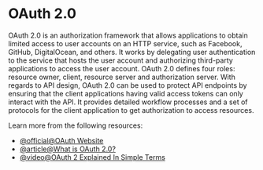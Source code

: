 # OAuth 2.0

OAuth 2.0 is an authorization framework that allows applications to obtain limited access to user accounts on an HTTP service, such as Facebook, GitHub, DigitalOcean, and others. It works by delegating user authentication to the service that hosts the user account and authorizing third-party applications to access the user account. OAuth 2.0 defines four roles: resource owner, client, resource server and authorization server. With regards to API design, OAuth 2.0 can be used to protect API endpoints by ensuring that the client applications having valid access tokens can only interact with the API. It provides detailed workflow processes and a set of protocols for the client application to get authorization to access resources.

Learn more from the following resources:

- [@official@OAuth Website](https://oauth.net/2/)
- [@article@What is OAuth 2.0?](https://auth0.com/intro-to-iam/what-is-oauth-2)
- [@video@OAuth 2 Explained In Simple Terms](https://www.youtube.com/watch?v=ZV5yTm4pT8g)